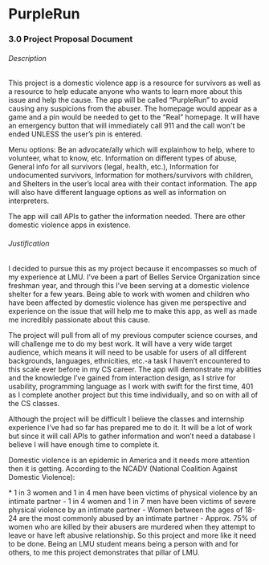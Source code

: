 # PurpleRun

### 3.0 Project Proposal Document

###### Description
<p>This project is a domestic violence app is a resource for survivors as well as a resource to help educate anyone who wants to learn more about this issue and help the cause. The app will be called “PurpleRun” to avoid causing any suspicions from the abuser. The homepage would appear as a game and a pin would be needed to get to the “Real” homepage. It will have an emergency button that will immediately call 911 and the call won't be ended UNLESS the user’s pin is entered.  
  <p>Menu options: Be an advocate/ally which will explainhow to help, where to volunteer, what to know, etc. Information on different types of abuse, General info for all survivors (legal, health, etc.), Information for undocumented survivors, Information for mothers/survivors with children, and Shelters in the user’s local area with their contact information. The app will also have different language options as well as information on interpreters.</p>
	<p>The app will call APIs to gather the information needed. 
There are other domestic violence apps in existence.</p>


###### Justification 
<p>
I decided to pursue this as my project because it encompasses so much of my experience at LMU. I’ve been a part of Belles Service Organization since freshman year, and through this I’ve been serving at a domestic violence shelter for a few years. Being able to work with women and children who have been affected by domestic violence has given me perspective and experience on the issue that will help me to make this app, as well as made me incredibly passionate about this cause.</p> 
	<p>The project will pull from all of my previous computer science courses, and will challenge me to do my best work. It will have a very wide target audience, which means it will need to be usable for users of all different backgrounds, languages, ethnicities, etc.-a task I haven’t encountered to this scale ever before in my CS career. The app will demonstrate my abilities and the knowledge I’ve gained from interaction design, as I strive for usability, programming language as I work with swift for the first time, 401 as I complete another project but this time individually, and so on with all of the CS classes.</p>
	<p>Although the project will be difficult I believe the classes and internship experience I’ve had so far has prepared me to do it. It will be a lot of work but since it will call APIs to gather information and won’t need a database I believe I will have enough time to complete it.<p> 
	<p>Domestic violence is an epidemic in America and it needs more attention then it is getting. According to the NCADV (National Coalition Against Domestic Violence):<p>  
    * 1 in 3 women and 1 in 4 men have been victims of physical violence by an intimate partner  
    - 1 in 4 women and 1 in 7 men have been victims of severe physical violence by an intimate partner  
    - Women between the ages of 18-24 are the most commonly abused by an intimate partner  
    - Approx. 75% of women who are killed by their abusers are murdered when they attempt to leave or have left abusive relationship.   
    So this project and more like it need to be done. Being an LMU student means being a person with and for others, to me this project demonstrates that pillar of LMU. 
